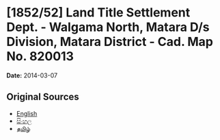 # [1852/52] Land Title Settlement Dept. - Walgama North, Matara D/s Division, Matara District - Cad. Map No. 820013

**Date:** 2014-03-07

## Original Sources

- [English](https://documents.gov.lk/view/extra-gazettes/2014/3/1852-52_E.pdf)
- [සිංහල](https://documents.gov.lk/view/extra-gazettes/2014/3/1852-52_S.pdf)
- [தமிழ்](https://documents.gov.lk/view/extra-gazettes/2014/3/1852-52_T.pdf)
